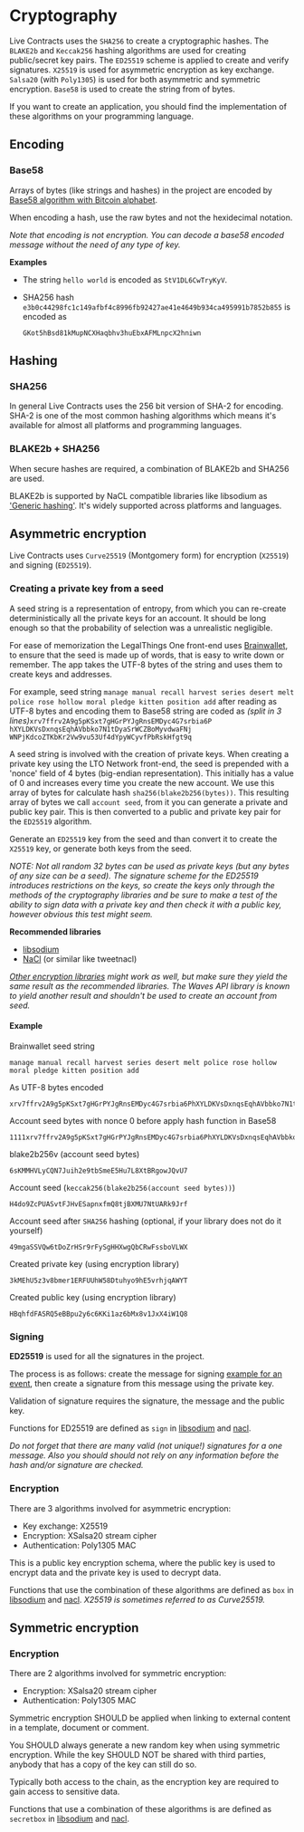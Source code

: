 # Cryptography

Live Contracts uses the `SHA256` to create a cryptographic hashes. The `BLAKE2b` and `Keccak256` hashing algorithms are used for creating public/secret key pairs. The `ED25519` scheme is applied to create and verify signatures. `X25519` is used for asymmetric encryption as key exchange. `Salsa20` \(with `Poly1305`\) is used for both asymmetric and symmetric encryption. `Base58` is used to create the string from of bytes.

If you want to create an application, you should find the implementation of these algorithms on your programming language.

## Encoding

### Base58

Arrays of bytes \(like strings and hashes\) in the project are encoded by [Base58 algorithm with Bitcoin alphabet](https://en.bitcoin.it/wiki/Base58Check_encoding).

When encoding a hash, use the raw bytes and not the hexidecimal notation.

_Note that encoding is not encryption. You can decode a base58 encoded message without the need of any type of key._

**Examples**

* The string `hello world` is encoded as `StV1DL6CwTryKyV`.
* SHA256 hash `e3b0c44298fc1c149afbf4c8996fb92427ae41e4649b934ca495991b7852b855` is encoded as

  `GKot5hBsd81kMupNCXHaqbhv3huEbxAFMLnpcX2hniwn` 

## Hashing

### SHA256

In general Live Contracts uses the 256 bit version of SHA-2 for encoding. SHA-2 is one of the most common hashing algorithms which means it's available for almost all platforms and programming languages.

### BLAKE2b + SHA256

When secure hashes are required, a combination of BLAKE2b and SHA256 are used.

BLAKE2b is supported by NaCL compatible libraries like libsodium as ['Generic hashing'](https://download.libsodium.org/doc/hashing/generic_hashing.html). It's widely supported across platforms and languages.

## Asymmetric encryption

Live Contracts uses `Curve25519` \(Montgomery form\) for encryption \(`X25519`\) and signing \(`ED25519`\).

### Creating a private key from a seed

A seed string is a representation of entropy, from which you can re-create deterministically all the private keys for an account. It should be long enough so that the probability of selection was a unrealistic negligible.

For ease of memorization the LegalThings One front-end uses [Brainwallet](https://en.bitcoin.it/wiki/Brainwallet), to ensure that the seed is made up of words, that is easy to write down or remember. The app takes the UTF-8 bytes of the string and uses them to create keys and addresses.

For example, seed string `manage manual recall harvest series desert melt police rose hollow moral pledge kitten position add` after reading as UTF-8 bytes and encoding them to Base58 string are coded as _\(split in 3 lines\)_`xrv7ffrv2A9g5pKSxt7gHGrPYJgRnsEMDyc4G7srbia6P  
hXYLDKVsDxnqsEqhAVbbko7N1tDyaSrWCZBoMyvdwaFNj  
WNPjKdcoZTKbKr2Vw9vu53Uf4dYpyWCyvfPbRskHfgt9q`

A seed string is involved with the creation of private keys. When creating a private key using the LTO Network front-end, the seed is prepended with a 'nonce' field of 4 bytes \(big-endian representation\). This initially has a value of 0 and increases every time you create the new account. We use this array of bytes for calculate hash `sha256(blake2b256(bytes))`. This resulting array of bytes we call `account seed`, from it you can generate a private and public key pair. This is then converted to a public and private key pair for the `ED25519` algorithm.

Generate an `ED25519` key from the seed and than convert it to create the `X25519` key, or generate both keys from the seed.

_NOTE: Not all random 32 bytes can be used as private keys \(but any bytes of any size can be a seed\). The signature scheme for the ED25519 introduces restrictions on the keys, so create the keys only through the methods of the cryptography libraries and be sure to make a test of the ability to sign data with a private key and then check it with a public key, however obvious this test might seem._

**Recommended libraries**

* [libsodium](https://download.libsodium.org/doc/)
* [NaCl](https://nacl.cr.yp.to/) \(or similar like tweetnacl\)

[_Other encryption libraries_](https://en.wikipedia.org/wiki/Comparison_of_cryptography_libraries) _might work as well, but make sure they yield the same result as the recommended libraries. The Waves API library is known to yield another result and shouldn't be used to create an account from seed._

#### Example

Brainwallet seed string

```text
manage manual recall harvest series desert melt police rose hollow moral pledge kitten position add
```

As UTF-8 bytes encoded

```text
xrv7ffrv2A9g5pKSxt7gHGrPYJgRnsEMDyc4G7srbia6PhXYLDKVsDxnqsEqhAVbbko7N1tDyaSrWCZBoMyvdwaFNjWNPjKdcoZTKbKr2Vw9vu53Uf4dYpyWCyvfPbRskHfgt9q
```

Account seed bytes with nonce 0 before apply hash function in Base58

```text
1111xrv7ffrv2A9g5pKSxt7gHGrPYJgRnsEMDyc4G7srbia6PhXYLDKVsDxnqsEqhAVbbko7N1tDyaSrWCZBoMyvdwaFNjWNPjKdcoZTKbKr2Vw9vu53Uf4dYpyWCyvfPbRskHfgt9q
```

blake2b256v \(account seed bytes\)

```text
6sKMMHVLyCQN7Juih2e9tbSmeE5Hu7L8XtBRgowJQvU7
```

Account seed \(`keccak256(blake2b256(account seed bytes))`\)

```text
H4do9ZcPUASvtFJHvESapnxfmQ8tjBXMU7NtUARk9Jrf
```

Account seed after `SHA256` hashing \(optional, if your library does not do it yourself\)

```text
49mgaSSVQw6tDoZrHSr9rFySgHHXwgQbCRwFssboVLWX
```

Created private key \(using encryption library\)

```text
3kMEhU5z3v8bmer1ERFUUhW58Dtuhyo9hE5vrhjqAWYT
```

Created public key \(using encryption library\)

```text
HBqhfdFASRQ5eBBpu2y6c6KKi1az6bMx8v1JxX4iW1Q8
```

### Signing

**ED25519** is used for all the signatures in the project.

The process is as follows: create the message for signing [example for an event](http://schema.livecontract.io/event-chain/#signature), then create a signature from this message using the private key.

Validation of signature requires the signature, the message and the public key.

Functions for ED25519 are defined as `sign` in [libsodium](https://download.libsodium.org/doc/public-key_cryptography/public-key_signatures.html) and [nacl](https://nacl.cr.yp.to/sign.html).

_Do not forget that there are many valid \(not unique!\) signatures for a one message. Also you should should not rely on any information before the hash and/or signature are checked._

### Encryption

There are 3 algorithms involved for asymmetric encryption:

* Key exchange: X25519
* Encryption: XSalsa20 stream cipher
* Authentication: Poly1305 MAC

This is a public key encryption schema, where the public key is used to encrypt data and the private key is used to decrypt data.

Functions that use the combination of these algorithms are defined as `box` in [libsodium](https://download.libsodium.org/doc/public-key_cryptography/authenticated_encryption.html) and [nacl](http://nacl.cr.yp.to/box.html). _X25519 is sometimes referred to as Curve25519._

## Symmetric encryption

### Encryption

There are 2 algorithms involved for symmetric encryption:

* Encryption: XSalsa20 stream cipher
* Authentication: Poly1305 MAC

Symmetric encryption SHOULD be applied when linking to external content in a template, document or comment.

You SHOULD always generate a new random key when using symmetric encryption. While the key SHOULD NOT be shared with third parties, anybody that has a copy of the key can still do so.

Typically both access to the chain, as the encryption key are required to gain access to sensitive data.

Functions that use a combination of these algorithms is are defined as `secretbox` in [libsodium](https://download.libsodium.org/doc/secret-key_cryptography/authenticated_encryption.html) and [nacl](http://nacl.cr.yp.to/secretbox.html).

